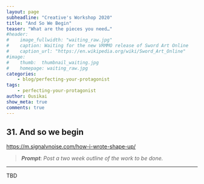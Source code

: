 ```yaml
---
layout: page
subheadline: "Creative's Workshop 2020"
title: "And So We Begin"
teaser: "What are the pieces you need…"
#header:
#    image_fullwidth: "waiting_raw.jpg"
#    caption: Waiting for the new VRMMO release of Sword Art Online
#    caption_url: "https://en.wikipedia.org/wiki/Sword_Art_Online"
#image:
#    thumb:  thumbnail_waiting.jpg
#    homepage: waiting_raw.jpg
categories:
    - blog/perfecting-your-protagonist
tags:
    - perfecting-your-protagonist
author: Ousikai
show_meta: true
comments: true
---
```

## 31. And so we begin

https://m.signalvnoise.com/how-i-wrote-shape-up/

> ***Prompt***: *Post a two week outline of the work to be done.*

---

TBD